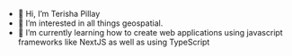 - 👋 Hi, I’m Terisha Pillay
- 👀 I’m interested in all things geospatial. 
- 🌱 I’m currently learning how to create web applications using javascript frameworks like NextJS as well as using TypeScript

<!---
teri0304/teri0304 is a ✨ special ✨ repository because its `README.md` (this file) appears on your GitHub profile.
You can click the Preview link to take a look at your changes.
--->

